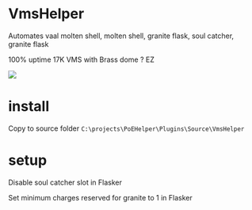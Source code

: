 # VmsHelper

Automates vaal molten shell, molten shell, granite flask, soul catcher, granite flask

100% uptime 17K VMS with Brass dome ? EZ

![](https://i.imgur.com/8Do4QbE.png)

# install

Copy to source folder `C:\projects\PoEHelper\Plugins\Source\VmsHelper`

# setup 

Disable soul catcher slot in Flasker

Set minimum charges reserved for granite to 1 in Flasker

